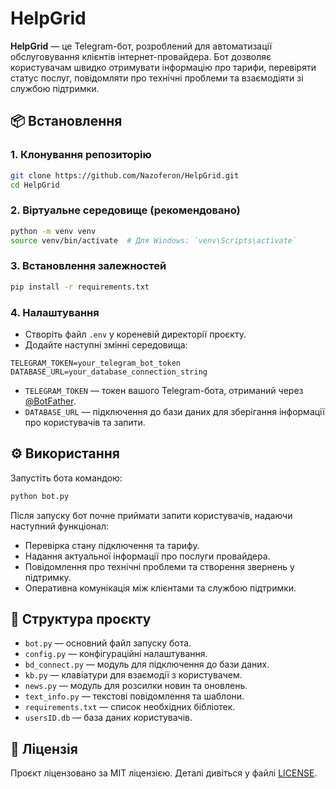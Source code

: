 # HelpGrid

**HelpGrid** — це Telegram-бот, розроблений для автоматизації обслуговування клієнтів інтернет-провайдера. Бот дозволяє користувачам швидко отримувати інформацію про тарифи, перевіряти статус послуг, повідомляти про технічні проблеми та взаємодіяти зі службою підтримки.

## 📦 Встановлення

### 1. Клонування репозиторію

```bash
git clone https://github.com/Nazoferon/HelpGrid.git
cd HelpGrid
```

### 2. Віртуальне середовище (рекомендовано)

```bash
python -m venv venv
source venv/bin/activate  # Для Windows: `venv\Scripts\activate`
```

### 3. Встановлення залежностей

```bash
pip install -r requirements.txt
```

### 4. Налаштування

* Створіть файл `.env` у кореневій директорії проєкту.
* Додайте наступні змінні середовища:

```env
TELEGRAM_TOKEN=your_telegram_bot_token
DATABASE_URL=your_database_connection_string
```

* `TELEGRAM_TOKEN` — токен вашого Telegram-бота, отриманий через [@BotFather](https://core.telegram.org/bots#botfather).
* `DATABASE_URL` — підключення до бази даних для зберігання інформації про користувачів та запити.

## ⚙️ Використання

Запустіть бота командою:

```bash
python bot.py
```

Після запуску бот почне приймати запити користувачів, надаючи наступний функціонал:

* Перевірка стану підключення та тарифу.
* Надання актуальної інформації про послуги провайдера.
* Повідомлення про технічні проблеми та створення звернень у підтримку.
* Оперативна комунікація між клієнтами та службою підтримки.

## 📂 Структура проєкту

* `bot.py` — основний файл запуску бота.
* `config.py` — конфігураційні налаштування.
* `bd_connect.py` — модуль для підключення до бази даних.
* `kb.py` — клавіатури для взаємодії з користувачем.
* `news.py` — модуль для розсилки новин та оновлень.
* `text_info.py` — текстові повідомлення та шаблони.
* `requirements.txt` — список необхідних бібліотек.
* `usersID.db` — база даних користувачів.

## 📄 Ліцензія

Проєкт ліцензовано за MIT ліцензією. Деталі дивіться у файлі [LICENSE](LICENSE).
